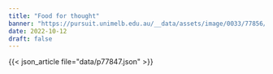 ```yaml
---
title: "Food for thought"
banner: "https://pursuit.unimelb.edu.au/__data/assets/image/0033/77856/Food-for-thought_ab023767-e864-4632-8ec6-925cc14956cc.jpg"
date: 2022-10-12
draft: false
---
```


{{< json_article file="data/p77847.json" >}}